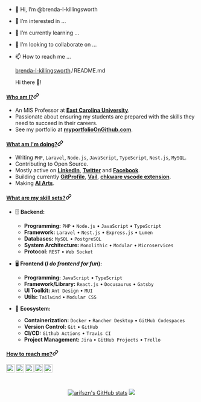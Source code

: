 - 👋 Hi, I’m @brenda-l-killingsworth
- 👀 I’m interested in ...
- 🌱 I’m currently learning ...
- 💞️ I’m looking to collaborate on ...

- 📫 How to reach me ...


  <div class="Box mt-4 profile-readme">
  <div class="Box-body p-4">
    <div class="d-flex flex-justify-between">
      <div class="text-mono text-small mb-3">
        <a href="https://github.com/brenda-l-killingsworth/brenda-l-killingsworth" class="no-underline Link--primary">brenda-l-killingsworth</a><span class="color-fg-muted d-inline-block" style="padding:0px 2px;">/</span>README<span class="color-fg-muted">.md</span>
      </div>

    </div>
    <article class="markdown-body entry-content container-lg f5" itemprop="text"><p dir="auto">Hi there 👋!</p>
<h4 id="user-content-who-i-am" dir="auto"><a class="heading-link" href="https://github.com/arifszn#who-i-am">Who am I?<svg class="octicon octicon-link" viewBox="0 0 16 16" version="1.1" width="16" height="16" aria-hidden="true"><path d="m7.775 3.275 1.25-1.25a3.5 3.5 0 1 1 4.95 4.95l-2.5 2.5a3.5 3.5 0 0 1-4.95 0 .751.751 0 0 1 .018-1.042.751.751 0 0 1 1.042-.018 1.998 1.998 0 0 0 2.83 0l2.5-2.5a2.002 2.002 0 0 0-2.83-2.83l-1.25 1.25a.751.751 0 0 1-1.042-.018.751.751 0 0 1-.018-1.042Zm-4.69 9.64a1.998 1.998 0 0 0 2.83 0l1.25-1.25a.751.751 0 0 1 1.042.018.751.751 0 0 1 .018 1.042l-1.25 1.25a3.5 3.5 0 1 1-4.95-4.95l2.5-2.5a3.5 3.5 0 0 1 4.95 0 .751.751 0 0 1-.018 1.042.751.751 0 0 1-1.042.018 1.998 1.998 0 0 0-2.83 0l-2.5 2.5a1.998 1.998 0 0 0 0 2.83Z"></path></svg></a></h4>
<ul dir="auto">
<li>An MIS Professor at <strong><a href="https://www.ecu.edu" rel="nofollow">East Carolina University</a></strong>.</li>
<li>Passionate about ensuring my students are prepared with the skills they need to succeed in their careers.</li>
<li>See my portfolio at <strong><a href="https://www.myportfolioOnGithub.com/" rel="nofollow">myportfolioOnGithub.com</a></strong>.</li>
</ul>
<h4 id="user-content-what-im-doing" dir="auto"><a class="heading-link" href="https://github.com/arifszn#what-im-doing">What am I'm doing?<svg class="octicon octicon-link" viewBox="0 0 16 16" version="1.1" width="16" height="16" aria-hidden="true"><path d="m7.775 3.275 1.25-1.25a3.5 3.5 0 1 1 4.95 4.95l-2.5 2.5a3.5 3.5 0 0 1-4.95 0 .751.751 0 0 1 .018-1.042.751.751 0 0 1 1.042-.018 1.998 1.998 0 0 0 2.83 0l2.5-2.5a2.002 2.002 0 0 0-2.83-2.83l-1.25 1.25a.751.751 0 0 1-1.042-.018.751.751 0 0 1-.018-1.042Zm-4.69 9.64a1.998 1.998 0 0 0 2.83 0l1.25-1.25a.751.751 0 0 1 1.042.018.751.751 0 0 1 .018 1.042l-1.25 1.25a3.5 3.5 0 1 1-4.95-4.95l2.5-2.5a3.5 3.5 0 0 1 4.95 0 .751.751 0 0 1-.018 1.042.751.751 0 0 1-1.042.018 1.998 1.998 0 0 0-2.83 0l-2.5 2.5a1.998 1.998 0 0 0 0 2.83Z"></path></svg></a></h4>
<ul dir="auto">
<li>Writing <code>PHP</code>, <code>Laravel</code>, <code>Node.js</code>, <code>JavaScript</code>, <code>TypeScript</code>, <code>Nest.js</code>, <code>MySQL</code>.</li>
<li>Contributing to Open Source.</li>
<li>Mostly active on <strong><a href="https://www.linkedin.com/in/ariful-alam" rel="nofollow">LinkedIn</a></strong>, <strong><a href="https://twitter.com/arif_szn" rel="nofollow">Twitter</a></strong> and <strong><a href="https://www.facebook.com/swozon" rel="nofollow">Facebook</a></strong>.</li>
<li>Building currently <strong><a href="https://github.com/arifszn/gitprofile">GitProfile</a></strong>, <strong><a href="https://github.com/arifszn/vail">Vail</a></strong>, <strong><a href="https://github.com/chkware/vscode-ext">chkware vscode extension</a></strong>.</li>
<li>Making <strong><a href="https://www.flickr.com/photos/191005122@N07/albums/with/72177720309830012" rel="nofollow">AI Arts</a></strong>.</li>
</ul>
<h4 id="user-content-what-are-my-skill-sets" dir="auto"><a class="heading-link" href="https://github.com/arifszn#what-are-my-skill-sets">What are my skill sets?<svg class="octicon octicon-link" viewBox="0 0 16 16" version="1.1" width="16" height="16" aria-hidden="true"><path d="m7.775 3.275 1.25-1.25a3.5 3.5 0 1 1 4.95 4.95l-2.5 2.5a3.5 3.5 0 0 1-4.95 0 .751.751 0 0 1 .018-1.042.751.751 0 0 1 1.042-.018 1.998 1.998 0 0 0 2.83 0l2.5-2.5a2.002 2.002 0 0 0-2.83-2.83l-1.25 1.25a.751.751 0 0 1-1.042-.018.751.751 0 0 1-.018-1.042Zm-4.69 9.64a1.998 1.998 0 0 0 2.83 0l1.25-1.25a.751.751 0 0 1 1.042.018.751.751 0 0 1 .018 1.042l-1.25 1.25a3.5 3.5 0 1 1-4.95-4.95l2.5-2.5a3.5 3.5 0 0 1 4.95 0 .751.751 0 0 1-.018 1.042.751.751 0 0 1-1.042.018 1.998 1.998 0 0 0-2.83 0l-2.5 2.5a1.998 1.998 0 0 0 0 2.83Z"></path></svg></a></h4>
<ul dir="auto">
<li>
<p dir="auto">🗄️ <strong>Backend:</strong></p>
<ul dir="auto">
<li><strong>Programming:</strong> <code>PHP</code> • <code>Node.js</code> • <code>JavaScript</code> • <code>TypeScript</code></li>
<li><strong>Framework:</strong> <code>Laravel</code> • <code>Nest.js</code> • <code>Express.js</code> • <code>Lumen</code></li>
<li><strong>Databases:</strong> <code>MySQL</code> • <code>PostgreSQL</code></li>
<li><strong>System Architecture:</strong> <code>Monolithic</code> • <code>Modular</code> • <code>Microservices</code></li>
<li><strong>Protocol:</strong> <code>REST</code> • <code>Web Socket</code></li>
</ul>
</li>
<li>
<p dir="auto">🖥 <strong>Frontend (<em>I do frontend for fun</em>):</strong></p>
<ul dir="auto">
<li><strong>Programming:</strong> <code>JavaScript</code> • <code>TypeScript</code></li>
<li><strong>Framework/Library:</strong> <code>React.js</code> • <code>Docusaurus</code> • <code>Gatsby</code></li>
<li><strong>UI Toolkit:</strong> <code>Ant Design</code> • <code>MUI</code></li>
<li><strong>Utils:</strong> <code>Tailwind</code> • <code>Modular CSS</code></li>
</ul>
</li>
<li>
<p dir="auto">🎡 <strong>Ecosystem:</strong></p>
<ul dir="auto">
<li><strong>Containerization:</strong> <code>Docker</code> • <code>Rancher Desktop</code> • <code>GitHub Codespaces</code></li>
<li><strong>Version Control:</strong> <code>Git</code> • <code>GitHub</code></li>
<li><strong>CI/CD:</strong> <code>Github Actions</code> • <code>Travis CI</code></li>
<li><strong>Project Management:</strong> <code>Jira</code> • <code>GitHub Projects</code> • <code>Trello</code></li>
</ul>
</li>
</ul>
<h4 id="user-content-how-to-reach-me" dir="auto"><a class="heading-link" href="https://github.com/brenda-l-killingsworth#how-to-reach-me">How to reach me?<svg class="octicon octicon-link" viewBox="0 0 16 16" version="1.1" width="16" height="16" aria-hidden="true"><path d="m7.775 3.275 1.25-1.25a3.5 3.5 0 1 1 4.95 4.95l-2.5 2.5a3.5 3.5 0 0 1-4.95 0 .751.751 0 0 1 .018-1.042.751.751 0 0 1 1.042-.018 1.998 1.998 0 0 0 2.83 0l2.5-2.5a2.002 2.002 0 0 0-2.83-2.83l-1.25 1.25a.751.751 0 0 1-1.042-.018.751.751 0 0 1-.018-1.042Zm-4.69 9.64a1.998 1.998 0 0 0 2.83 0l1.25-1.25a.751.751 0 0 1 1.042.018.751.751 0 0 1 .018 1.042l-1.25 1.25a3.5 3.5 0 1 1-4.95-4.95l2.5-2.5a3.5 3.5 0 0 1 4.95 0 .751.751 0 0 1-.018 1.042.751.751 0 0 1-1.042.018 1.998 1.998 0 0 0-2.83 0l-2.5 2.5a1.998 1.998 0 0 0 0 2.83Z"></path></svg></a></h4>

</a>
<a href="https://www.linkedin.com/in/killingsworthb" rel="nofollow">
  <img align="left" alt="LinkedIn" width="22px" src="./arifszn (Dr. Brenda Killingsworth) · GitHub_files/linkedin.svg" style="max-width: 100%;">
</a>
<a href="https://www.facebook.com/swozon" rel="nofollow">
  <img align="left" alt="Facebook" width="22px" src="./arifszn (Ariful Alam) · GitHub_files/facebook.svg" style="max-width: 100%;">
</a>
<a href="https://dev.to/arifszn" rel="nofollow">
  <img align="left" alt="Dev" width="22px" src="./arifszn (Ariful Alam) · GitHub_files/dev.svg" style="max-width: 100%;">
</a>
<a href="https://medium.com/@arifszn" rel="nofollow">
  <img align="left" alt="Medium" width="22px" src="./arifszn (Ariful Alam) · GitHub_files/medium.svg" style="max-width: 100%;">
</a>
<a href="mailto:arifulalamszn@gmail.com">
  <img align="left" alt="Mail" width="22px" src="./arifszn (Ariful Alam) · GitHub_files/gmail.svg" style="max-width: 100%;">
</a>
<br>
<br>
<br>
<p align="center" dir="auto">
<a href="http://www.github.com/arifszn"><img src="./arifszn (Ariful Alam) · GitHub_files/68747470733a2f2f6769746875622d726561646d652d73746174732e76657263656c2e6170702f6170693f757" alt="arifszn&#39;s GitHub stats" data-canonical-src="https://github-readme-stats.vercel.app/api?username=arifszn&amp;show_icons=true&amp;hide=&amp;count_private=true&amp;title_color=3382ed&amp;text_color=ffffff&amp;icon_color=3382ed&amp;bg_color=1c1917&amp;hide_border=true&amp;show_icons=true" style="max-width: 100%;"></a>
<a href="http://www.github.com/arifszn"><img src="./arifszn (Ariful Alam) · GitHub_files/68747470733a2f2f6769746875622d726561646d652d73747265616b2d73746174732e6865726f6b756170702" data-canonical-src="https://github-readme-streak-stats.herokuapp.com/?user=arifszn&amp;stroke=ffffff&amp;background=1c1917&amp;ring=0891b2&amp;fire=0891b2&amp;currStreakNum=ffffff&amp;currStreakLabel=0891b2&amp;sideNums=ffffff&amp;sideLabels=ffffff&amp;dates=ffffff&amp;hide_border=true" style="max-width: 100%;"></a>
 </p>
</article>
  </div>
</div>

<!---
brenda-l-killingsworth/brenda-l-killingsworth is a ✨ special ✨ repository because its `README.md` (this file) appears on your GitHub profile.
You can click the Preview link to take a look at your changes.
--->
